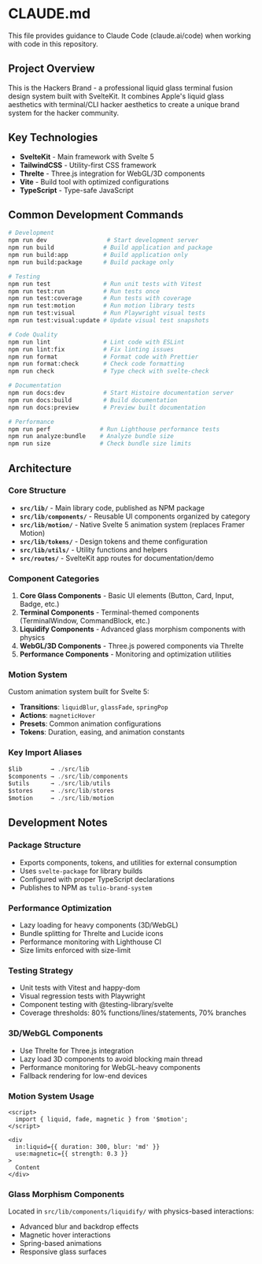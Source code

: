 # CLAUDE.md

This file provides guidance to Claude Code (claude.ai/code) when working with code in this repository.

## Project Overview

This is the Hackers Brand - a professional liquid glass terminal fusion design system built with SvelteKit. It combines Apple's liquid glass aesthetics with terminal/CLI hacker aesthetics to create a unique brand system for the hacker community.

## Key Technologies

- **SvelteKit** - Main framework with Svelte 5
- **TailwindCSS** - Utility-first CSS framework
- **Threlte** - Three.js integration for WebGL/3D components
- **Vite** - Build tool with optimized configurations
- **TypeScript** - Type-safe JavaScript

## Common Development Commands

```bash
# Development
npm run dev                 # Start development server
npm run build              # Build application and package
npm run build:app          # Build application only
npm run build:package      # Build package only

# Testing
npm run test               # Run unit tests with Vitest
npm run test:run           # Run tests once
npm run test:coverage      # Run tests with coverage
npm run test:motion        # Run motion library tests
npm run test:visual        # Run Playwright visual tests
npm run test:visual:update # Update visual test snapshots

# Code Quality
npm run lint               # Lint code with ESLint
npm run lint:fix           # Fix linting issues
npm run format             # Format code with Prettier
npm run format:check       # Check code formatting
npm run check              # Type check with svelte-check

# Documentation
npm run docs:dev           # Start Histoire documentation server
npm run docs:build         # Build documentation
npm run docs:preview       # Preview built documentation

# Performance
npm run perf              # Run Lighthouse performance tests
npm run analyze:bundle    # Analyze bundle size
npm run size              # Check bundle size limits
```

## Architecture

### Core Structure

- **`src/lib/`** - Main library code, published as NPM package
- **`src/lib/components/`** - Reusable UI components organized by category
- **`src/lib/motion/`** - Native Svelte 5 animation system (replaces Framer Motion)
- **`src/lib/tokens/`** - Design tokens and theme configuration
- **`src/lib/utils/`** - Utility functions and helpers
- **`src/routes/`** - SvelteKit app routes for documentation/demo

### Component Categories

1. **Core Glass Components** - Basic UI elements (Button, Card, Input, Badge, etc.)
2. **Terminal Components** - Terminal-themed components (TerminalWindow, CommandBlock, etc.)
3. **Liquidify Components** - Advanced glass morphism components with physics
4. **WebGL/3D Components** - Three.js powered components via Threlte
5. **Performance Components** - Monitoring and optimization utilities

### Motion System

Custom animation system built for Svelte 5:
- **Transitions**: `liquidBlur`, `glassFade`, `springPop`
- **Actions**: `magneticHover`
- **Presets**: Common animation configurations
- **Tokens**: Duration, easing, and animation constants

### Key Import Aliases

```typescript
$lib        → ./src/lib
$components → ./src/lib/components
$utils      → ./src/lib/utils
$stores     → ./src/lib/stores
$motion     → ./src/lib/motion
```

## Development Notes

### Package Structure
- Exports components, tokens, and utilities for external consumption
- Uses `svelte-package` for library builds
- Configured with proper TypeScript declarations
- Publishes to NPM as `tulio-brand-system`

### Performance Optimization
- Lazy loading for heavy components (3D/WebGL)
- Bundle splitting for Threlte and Lucide icons
- Performance monitoring with Lighthouse CI
- Size limits enforced with size-limit

### Testing Strategy
- Unit tests with Vitest and happy-dom
- Visual regression tests with Playwright
- Component testing with @testing-library/svelte
- Coverage thresholds: 80% functions/lines/statements, 70% branches

### 3D/WebGL Components
- Use Threlte for Three.js integration
- Lazy load 3D components to avoid blocking main thread
- Performance monitoring for WebGL-heavy components
- Fallback rendering for low-end devices

### Motion System Usage
```svelte
<script>
  import { liquid, fade, magnetic } from '$motion';
</script>

<div 
  in:liquid={{ duration: 300, blur: 'md' }}
  use:magnetic={{ strength: 0.3 }}
>
  Content
</div>
```

### Glass Morphism Components
Located in `src/lib/components/liquidify/` with physics-based interactions:
- Advanced blur and backdrop effects
- Magnetic hover interactions
- Spring-based animations
- Responsive glass surfaces